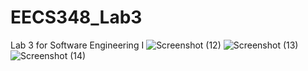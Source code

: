 # EECS348_Lab3
Lab 3 for Software Engineering I
![Screenshot (12)](https://user-images.githubusercontent.com/112735843/218336308-2cde23c8-916d-48de-a631-c1ec95a4e5f5.png)
![Screenshot (13)](https://user-images.githubusercontent.com/112735843/218336310-13e49680-1825-4e14-aa5b-f21ad1990fc2.png)
![Screenshot (14)](https://user-images.githubusercontent.com/112735843/218336314-7e02d496-5b23-4b97-9c57-9d494c55a74d.png)
